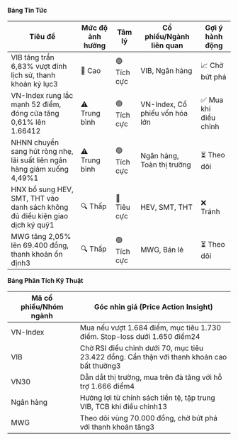 **Bảng Tin Tức**

| Tiêu đề | Mức độ ảnh hưởng | Tâm lý | Cổ phiếu/Ngành liên quan | Gợi ý hành động |
|---------|------------------|--------|-------------------------|-----------------|
| VIB tăng trần 6,83% vượt đỉnh lịch sử, thanh khoản kỷ lục3 | 🚨 Cao | 🟢 Tích cực | VIB, Ngân hàng | 📈 Chờ bứt phá |
| VN-Index rung lắc mạnh 52 điểm, đóng cửa tăng 0,61% lên 1.66412 | ⚠️ Trung bình | 🟢 Tích cực | VN-Index, Cổ phiếu vốn hóa lớn | ✅ Mua khi điều chỉnh |
| NHNN chuyển sang hút ròng nhẹ, lãi suất liên ngân hàng giảm xuống 4,49%1 | ⚠️ Trung bình | 🟢 Tích cực | Ngân hàng, Toàn thị trường | ⏳ Theo dõi |
| HNX bổ sung HEV, SMT, THT vào danh sách không đủ điều kiện giao dịch ký quỹ1 | 🔍 Thấp | 🔴 Tiêu cực | HEV, SMT, THT | ❌ Tránh |
| MWG tăng 2,05% lên 69.400 đồng, thanh khoản ổn định3 | 🔍 Thấp | 🟢 Tích cực | MWG, Bán lẻ | ⏳ Theo dõi |

**Bảng Phân Tích Kỹ Thuật**

| Mã cổ phiếu/Nhóm ngành | Góc nhìn giá (Price Action Insight) |
|------------------------|-------------------------------------|
| VN-Index | Mua nếu vượt 1.684 điểm, mục tiêu 1.730 điểm. Stop-loss dưới 1.650 điểm24 |
| VIB | Chờ RSI điều chỉnh dưới 70, mục tiêu 23.422 đồng. Cẩn thận với thanh khoản cao bất thường3 |
| VN30 | Dẫn dắt thị trường, mua trên đà tăng với hỗ trợ 1.666 điểm4 |
| Ngân hàng | Hưởng lợi từ chính sách tiền tệ, tập trung VIB, TCB khi điều chỉnh13 |
| MWG | Theo dõi vùng 70.000 đồng, chờ bứt phá với thanh khoản tăng3 |